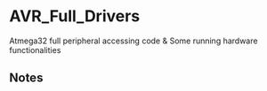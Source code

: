 # AVR_Full_Drivers
Atmega32 full peripheral accessing code &amp; Some running hardware functionalities

## Notes
